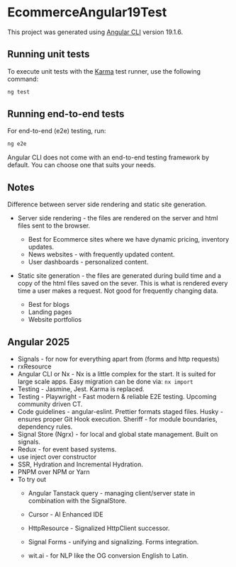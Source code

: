 # EcommerceAngular19Test

This project was generated using [Angular CLI](https://github.com/angular/angular-cli) version 19.1.6.

## Running unit tests

To execute unit tests with the [Karma](https://karma-runner.github.io) test runner, use the following command:

```bash
ng test
```

## Running end-to-end tests

For end-to-end (e2e) testing, run:

```bash
ng e2e
```

Angular CLI does not come with an end-to-end testing framework by default. You can choose one that suits your needs.

## Notes

Difference between server side rendering and static site generation.
- Server side rendering - the files are rendered on the server and html files sent to the browser.
  - Best for Ecommerce sites where we have dynamic pricing, inventory updates.
  - News websites - with frequently updated content.
  - User dashboards - personalized content.


- Static site generation - the files are generated during build time and a copy of the html files saved on the sever. This is what is rendered every time a user makes a request. Not good for frequently changing data.
  - Best for blogs
  - Landing pages
  - Website portfolios

## Angular 2025
 - Signals - for now for everything apart from (forms and http requests)
 - rxResource
 - Angular CLI or Nx - Nx is a little complex for the start. It is suited for large scale apps. Easy migration can be done via: ``nx import``
 - Testing - Jasmine, Jest. Karma is replaced.
 - Testing - Playwright - Fast modern & reliable E2E testing. Upcoming community driven CT.
 - Code guidelines - angular-eslint. Prettier formats staged files. Husky - ensures proper Git Hook execution. Sheriff - for module boundaries, dependency rules.
 - Signal Store (Ngrx) - for local and global state management. Built on signals. 
 - Redux - for event based systems.
 - use inject over constructor
 - SSR, Hydration and Incremental Hydration.
 - PNPM over NPM or Yarn
 - To try out 
   - Angular Tanstack query - managing client/server state in combination with the SignalStore.
   - Cursor - AI Enhanced IDE
   - HttpResource - Signalized HttpClient successor.
   - Signal Forms - unifying and signalizing. Forms integration.

   - wit.ai - for NLP like the OG conversion English to Latin.